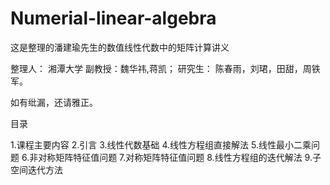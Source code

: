 # Numerial-linear-algebra
这是整理的潘建瑜先生的数值线性代数中的矩阵计算讲义

整理人： 湘潭大学 副教授：魏华祎,蒋凯；
               研究生： 陈春雨，刘珺，田甜，周铁军。
               
如有纰漏，还请雅正。


目录

1.课程主要内容
2.引言
3.线性代数基础
4.线性方程组直接解法
5.线性最小二乘问题
6.非对称矩阵特征值问题
7.对称矩阵特征值问题
8.线性方程组的迭代解法
9.子空间迭代方法
